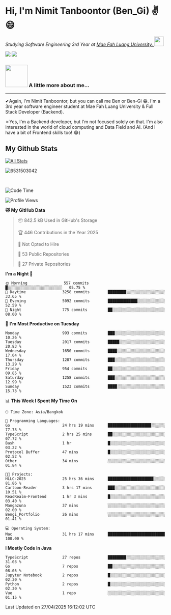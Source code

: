 # Hi, I'm Nimit Tanboontor (Ben_Gi) ✌😄
<p><em>Studying Software Engineering 3rd Year at <a href="https://en.mfu.ac.th/home.html"> Mae Fah Luang University.
</a><img src="https://media.giphy.com/media/WUlplcMpOCEmTGBtBW/giphy.gif" width="30"> </em></p>


[![](https://img.shields.io/badge/linkedin-%230077B5.svg?style=for-the-badge&logo=linkedin)]([https://www.linkedin.com/in/thanaphoom-babparn/](https://www.linkedin.com/in/nimit-tanbooutor-798139246/))
[![](https://img.shields.io/badge/Medium-12100E?style=for-the-badge&logo=medium&logoColor=white)](https://medium.com/@nimittanbooutor)

### <img src="https://media.giphy.com/media/VgCDAzcKvsR6OM0uWg/giphy.gif" width="70"> A little more about me...  

<hr> <!-- Horizontal line -->

&#10004;Again, I'm Nimit Tanboontor, but you can call me Ben or Ben-Gi 😁. I'm a 3rd year software engineer student at Mae Fah Luang University & Full Stack Developer (Backend).

&#10007;Yes, I'm a Backend developer, but I'm not focused solely on that. I'm also interested in the world of cloud computing and Data Field and AI. (And I have a bit of Frontend skills too! 😂)


## My Github Stats

[![All Stats](https://github-readme-stats.vercel.app/api?username=6531503042&show_icons=true&theme=algolia)](https://github.com/6531503042)

<p><img align="center" src="https://github-readme-streak-stats.herokuapp.com/?user=6531503042&" alt="6531503042" /></p>

<br />


<!--START_SECTION:waka-->
![Code Time](http://img.shields.io/badge/Code%20Time-513%20hrs%206%20mins-blue)

![Profile Views](http://img.shields.io/badge/Profile%20Views-2-blue)

**🐱 My GitHub Data** 

> 📦 842.5 kB Used in GitHub's Storage 
 > 
> 🏆 446 Contributions in the Year 2025
 > 
> 🚫 Not Opted to Hire
 > 
> 📜 53 Public Repositories 
 > 
> 🔑 27 Private Repositories 
 > 
**I'm a Night 🦉** 

```text
🌞 Morning                557 commits         █░░░░░░░░░░░░░░░░░░░░░░░░   05.75 % 
🌆 Daytime                3258 commits        ████████░░░░░░░░░░░░░░░░░   33.65 % 
🌃 Evening                5092 commits        █████████████░░░░░░░░░░░░   52.59 % 
🌙 Night                  775 commits         ██░░░░░░░░░░░░░░░░░░░░░░░   08.00 % 
```
📅 **I'm Most Productive on Tuesday** 

```text
Monday                   993 commits         ███░░░░░░░░░░░░░░░░░░░░░░   10.26 % 
Tuesday                  2017 commits        █████░░░░░░░░░░░░░░░░░░░░   20.83 % 
Wednesday                1650 commits        ████░░░░░░░░░░░░░░░░░░░░░   17.04 % 
Thursday                 1287 commits        ███░░░░░░░░░░░░░░░░░░░░░░   13.29 % 
Friday                   954 commits         ██░░░░░░░░░░░░░░░░░░░░░░░   09.85 % 
Saturday                 1258 commits        ███░░░░░░░░░░░░░░░░░░░░░░   12.99 % 
Sunday                   1523 commits        ████░░░░░░░░░░░░░░░░░░░░░   15.73 % 
```


📊 **This Week I Spent My Time On** 

```text
🕑︎ Time Zone: Asia/Bangkok

💬 Programming Languages: 
Go                       24 hrs 19 mins      ███████████████████░░░░░░   77.73 % 
TypeScript               2 hrs 25 mins       ██░░░░░░░░░░░░░░░░░░░░░░░   07.72 % 
Bash                     1 hr                █░░░░░░░░░░░░░░░░░░░░░░░░   03.22 % 
Protocol Buffer          47 mins             █░░░░░░░░░░░░░░░░░░░░░░░░   02.52 % 
Other                    34 mins             ░░░░░░░░░░░░░░░░░░░░░░░░░   01.84 % 

🐱‍💻 Projects: 
HLLC-2025                25 hrs 36 mins      ████████████████████░░░░░   81.86 % 
Cartoon-Reader           3 hrs 17 mins       ███░░░░░░░░░░░░░░░░░░░░░░   10.51 % 
ReadRealm-Frontend       1 hr 3 mins         █░░░░░░░░░░░░░░░░░░░░░░░░   03.40 % 
Mangazuna                37 mins             ░░░░░░░░░░░░░░░░░░░░░░░░░   02.00 % 
Bengi_Portfolio          26 mins             ░░░░░░░░░░░░░░░░░░░░░░░░░   01.41 % 

💻 Operating System: 
Mac                      31 hrs 17 mins      █████████████████████████   100.00 % 
```

**I Mostly Code in Java** 

```text
TypeScript               27 repos            ████████░░░░░░░░░░░░░░░░░   31.03 % 
Go                       7 repos             ██░░░░░░░░░░░░░░░░░░░░░░░   08.05 % 
Jupyter Notebook         2 repos             █░░░░░░░░░░░░░░░░░░░░░░░░   02.30 % 
Python                   2 repos             █░░░░░░░░░░░░░░░░░░░░░░░░   02.30 % 
Vue                      1 repo              ░░░░░░░░░░░░░░░░░░░░░░░░░   01.15 % 
```




 Last Updated on 27/04/2025 16:12:02 UTC
<!--END_SECTION:waka-->
